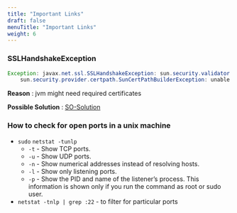 ```yaml
---
title: "Important Links"
draft: false
menuTitle: "Important Links"
weight: 6
---
```


### SSLHandshakeException

```java
Exception: javax.net.ssl.SSLHandshakeException: sun.security.validator.ValidatorException: PKIX path building failed: 
    sun.security.provider.certpath.SunCertPathBuilderException: unable to find valid certification path to requested target

```
__Reason__ : jvm might need required certificates

__Possible Solution__ : [SO-Solution](https://stackoverflow.com/questions/21076179/pkix-path-building-failed-and-unable-to-find-valid-certification-path-to-requ)


### How to check for open ports in a unix machine

- `sudo` `netstat -tunlp`
  - `-t` - Show TCP ports.
  - `-u` - Show UDP ports.
  - `-n` - Show numerical addresses instead of resolving hosts.
  - `-l` - Show only listening ports.
  - `-p` - Show the PID and name of the listener’s process. This information is shown only if you run the command as root or sudo user.
- `netstat -tnlp | grep :22` - to filter for particular ports

